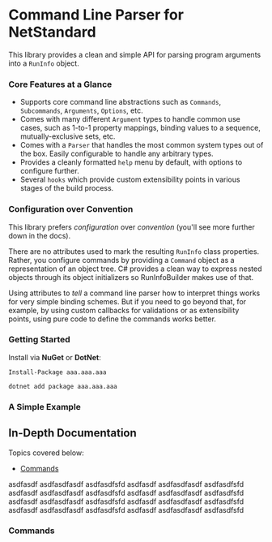 # Command Line Parser for NetStandard

This library provides a clean and simple API for parsing program arguments into a `RunInfo` object.

### Core Features at a Glance

- Supports core command line abstractions such as `Commands`, `Subcommands`, `Arguments`, `Options`, etc.
- Comes with many different `Argument` types to handle common use cases, such as 1-to-1 property mappings, binding values to a sequence, mutually-exclusive sets, etc.
- Comes with a `Parser` that handles the most common system types out of the box. Easily configurable to handle any arbitrary types.
- Provides a cleanly formatted `help` menu by default, with options to configure further.
- Several `hooks` which provide custom extensibility points in various stages of the build process.

### Configuration over Convention

This library prefers _configuration_ over _convention_ (you'll see more further down in the docs). 

There are no attributes used to mark the resulting `RunInfo` class properties. Rather, you configure commands by providing a `Command` object as a representation of an object tree. C# provides a clean way to express nested objects through its object initializers so RunInfoBuilder makes use of that.

Using attributes to _tell_ a command line parser how to interpret things works for very simple binding schemes. But if you need to go beyond that, for example, by using custom callbacks for validations or as extensibility points, using pure code to define the commands works better.

### Getting Started

Install via __NuGet__ or __DotNet__:

```
Install-Package aaa.aaa.aaa
```

```
dotnet add package aaa.aaa.aaa
```

### A Simple Example


## In-Depth Documentation

Topics covered below:
- [Commands](#commands)

asdfasdf
asdfasdfasdf
asdfasdfsfd
asdfasdf
asdfasdfasdf
asdfasdfsfd
asdfasdf
asdfasdfasdf
asdfasdfsfd
asdfasdf
asdfasdfasdf
asdfasdfsfd
asdfasdf
asdfasdfasdf
asdfasdfsfd
asdfasdf
asdfasdfasdf
asdfasdfsfd
asdfasdf
asdfasdfasdf
asdfasdfsfd
asdfasdf
asdfasdfasdf
asdfasdfsfd


### Commands